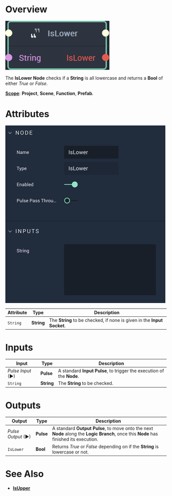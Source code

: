 # Overview

![The IsLower Node.](../../.gitbook/assets/islowernode20241.png)

The **IsLower Node** checks if a **String** is all lowercase and returns a **Bool** of either *True* or *False*. 

[**Scope**](../overview.md#scopes): **Project**, **Scene**, **Function**, **Prefab**.

# Attributes

![The IsLower Node Attributes.](../../.gitbook/assets/islowerattributes.png)

|Attribute|Type|Description|
|---|---|---|
|`String`|**String**|The **String** to be checked, if none is given in the **Input** **Socket**.|

# Inputs

|Input|Type|Description|
|---|---|---|
|*Pulse Input* (►)|**Pulse**|A standard **Input Pulse**, to trigger the execution of the **Node**.|
|`String`|**String**|The **String** to be checked.|

# Outputs

|Output|Type|Description|
|---|---|---|
|*Pulse Output* (►)|**Pulse**|A standard **Output Pulse**, to move onto the next **Node** along the **Logic Branch**, once this **Node** has finished its execution.|
|`IsLower`|**Bool**|Returns *True* or *False* depending on if the **String** is lowercase or not.|

# See Also

* [**IsUpper**](isupper.md)
